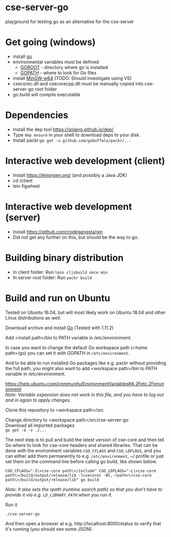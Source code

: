 # cse-server-go
playground for testing go as an alternative for the cse-server

# Get going (windows)
- install [go](https://golang.org/dl/)
- environmental variables must be defined
    - [GOROOT](https://golang.org/doc/install#tarball_non_standard) - directory where go is installed
    - [GOPATH](https://golang.org/cmd/go/#hdr-GOPATH_environment_variable) - where to look for Go files
- install [MinGW-w64](https://sourceforge.net/projects/mingw-w64/?source=typ_redirect) (TODO: Should investigate using VS)
- csecorec.dll and csecorecpp.dll must be manually copied into cse-server-go root folder
- go build will compile executable

# Dependencies
- Install the dep tool https://golang.github.io/dep/
- Type `dep ensure` in your shell to download deps to your disk.
- Install packr:`go get -u github.com/gobuffalo/packr/...`

# Interactive web development (client)
- Install https://leiningen.org/ (and possibly a Java JDK)
- cd /client
- lein figwheel

# Interactive web development (server)
- Install https://github.com/codegangsta/gin
- Did not get any further on this, but should be the way to go.

# Building binary distribution
- In client folder: Run `lein cljsbuild once min`
- In server root folder: Run `packr build`

# Build and run on Ubuntu

Tested on Ubuntu 16.04, but will most likely work on Ubuntu 18.04 and other Linux distributions as well.

Download archive and install [Go](https://golang.org/doc/install#install) (Tested with 1.11.2)  

Add \<install path\>/bin to PATH variable in /etc/environment.

In case you want to change the default Go workspace path (\<home path\>/go) you can set it with GOPATH in `/etc/environment`.

And to be able to run installed Go packages like e.g. packr without providing the full path, you might also want to add \<workspace path\>/bin to PATH variable in /etc/environment.

https://help.ubuntu.com/community/EnvironmentVariables#A.2Fetc.2Fenvironment  
_Note: Variable expansion does not work in this file, and you have to log out and in again to apply changes._

Clone this repository to \<workspace path\>/src

Change directory to \<workspace path\>/src/cse-server-go  
Download all imported packages  
`go get -d -v ./...`

The next step is to pull and build the latest version of cse-core and then tell Go where to look for cse-core headers and shared libraries.
That can be done with the environment variables `CGO_CFLAGS` and `CGO_LDFLAGS`, and you can either add them permanently to e.g. `/etc/environment`, ~/.profile or just set them on the command line before calling go build, like shown below.

```
CGO_CFLAGS="-I\<cse-core path\>/include" CGO_LDFLAGS="-L\<cse-core path\>/build/output/release/lib -lcsecorec -Wl,-rpath=\<cse-core path\>/build/output/release/lib" go build
```

_Note: It also sets the rpath (runtime search path) so that you don't have to provide it via e.g. `LD_LIBRARY_PATH` when you run it._

Run it  
```
./cse-server-go
```

And then open a browser at e.g. http://localhost:8000/status to verify that it's running (you should see some JSON).
